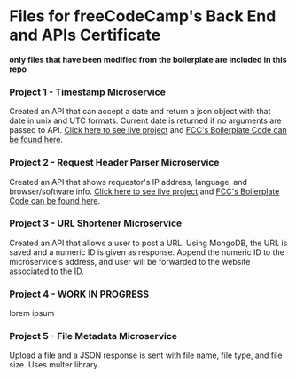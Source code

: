 # Files for freeCodeCamp's Back End and APIs Certificate
**only files that have been modified from the boilerplate are included in this repo**

### Project 1 - Timestamp Microservice
Created an API that can accept a date and return a json object with that date in unix and UTC formats. Current date is returned if no arguments are passed to API.
[Click here to see live project](https://fcc-timestamp-micro-service.andyb123.repl.co/) and [FCC's Boilerplate Code can be found here](https://github.com/freeCodeCamp/boilerplate-project-timestamp/).

### Project 2 - Request Header Parser Microservice
Created an API that shows requestor's IP address, language, and browser/software info. [Click here to see live project](https://boilerplate-project-headerparser.andyb123.repl.co) and [FCC's Boilerplate Code can be found here](https://github.com/freeCodeCamp/boilerplate-project-headerparser/).

### Project 3 - URL Shortener Microservice
Created an API that allows a user to post a URL. Using MongoDB, the URL is saved and a numeric ID is given as response. Append the numeric ID to the microservice's address, and user will be forwarded to the website associated to the ID.

### Project 4 - WORK IN PROGRESS
lorem ipsum

### Project 5 - File Metadata Microservice
Upload a file and a JSON response is sent with file name, file type, and file size. Uses multer library.
